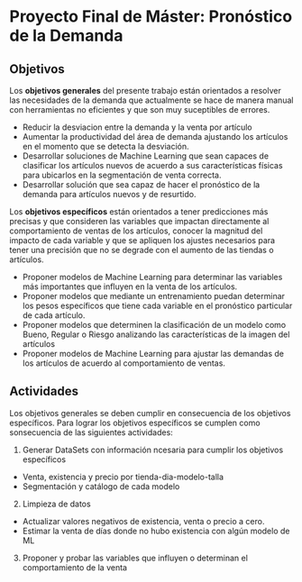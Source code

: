 # Proyecto Final de Máster: Pronóstico de la Demanda

## Objetivos

Los **objetivos generales** del presente trabajo están orientados a resolver las necesidades de la demanda que actualmente se hace de manera manual con herramientas no eficientes y que son muy suceptibles de errores.

* Reducir la desviacion entre la demanda y la venta por artículo
* Aumentar la productividad del área de demanda ajustando los artículos en el momento que se detecta la desviación.
* Desarrollar soluciones de Machine Learning que sean capaces de clasificar los artículos nuevos de acuerdo a sus características físicas para ubicarlos en la segmentación de venta correcta.
* Desarrollar solución que sea capaz de hacer el pronóstico de la demanda para artículos nuevos y de resurtido.

Los **objetivos específicos** están orientados a tener predicciones más precisas y que consideren las variables que impactan directamente al comportamiento de ventas de los artículos, conocer la magnitud del impacto de cada variable y que se apliquen los ajustes necesarios para tener una precisión que no se degrade con el aumento de las tiendas o artículos.

* Proponer modelos de Machine Learning para determinar las variables más importantes que influyen en la venta de los artículos.
* Proponer modelos que mediante un entrenamiento puedan determinar los pesos específicos que tiene cada variable en el pronóstico particular de cada artículo.
* Proponer modelos que determinen la clasificación de un modelo como Bueno, Regular o Riesgo analizando las características de la imagen del artículos
* Proponer modelos de Machine Learning para ajustar las demandas de los artículos de acuerdo al comportamiento de ventas.

## Actividades

Los objetivos generales se deben cumplir en consecuencia de los objetivos específicos. Para lograr los objetivos específicos se cumplen como sonsecuencia de las siguientes actividades:

1. Generar DataSets con información ncesaria para cumplir los objetivos específicos
  * Venta, existencia y precio por tienda-dia-modelo-talla
  * Segmentación y catálogo de cada modelo
2. Limpieza de datos
  * Actualizar valores negativos de existencia, venta o precio a cero.
  * Estimar la venta de días donde no hubo existencia con algún modelo de ML
3. Proponer y probar las variables que influyen o determinan el comportamiento de la venta
